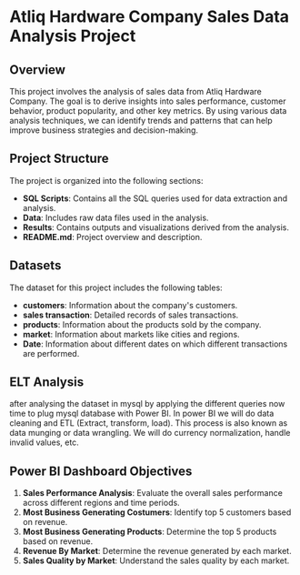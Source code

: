 # Atliq Hardware Company Sales Data Analysis Project

## Overview

This project involves the analysis of sales data from Atliq Hardware Company. The goal is to derive insights into sales performance, customer behavior, product popularity, and other key metrics. By using various data analysis techniques, we can identify trends and patterns that can help improve business strategies and decision-making.

## Project Structure

The project is organized into the following sections:

- **SQL Scripts**: Contains all the SQL queries used for data extraction and analysis.
- **Data**: Includes raw data files used in the analysis.
- **Results**: Contains outputs and visualizations derived from the analysis.
- **README.md**: Project overview and description.

## Datasets

The dataset for this project includes the following tables:

- **customers**: Information about the company's customers.
- **sales transaction**: Detailed records of sales transactions.
- **products**: Information about the products sold by the company.
- **market**: Information about markets like cities and regions.
- **Date**: Information about different dates on which different transactions are performed.
  
## ELT Analysis
after analysing the dataset in mysql by applying the different queries now time to plug mysql database with Power BI. 
In power BI we will do data cleaning and ETL (Extract, transform, load).
This process is also known as data munging or data wrangling. We will do currency normalization, handle invalid values, etc.

## Power BI Dashboard Objectives

1. **Sales Performance Analysis**: Evaluate the overall sales performance across different regions and time periods.
2. **Most Business Generating Costumers**: Identify top 5 customers based on revenue.
3. **Most Business Generating Products**: Determine the top 5 products based on revenue.
4. **Revenue By Market**: Determine the revenue generated by each market.
5. **Sales Quality by Market**: Understand the sales quality by each market.
